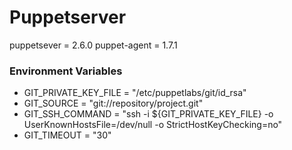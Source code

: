 # Puppetserver

puppetsever = 2.6.0
puppet-agent = 1.7.1

### Environment Variables

* GIT_PRIVATE_KEY_FILE = "/etc/puppetlabs/git/id_rsa"
* GIT_SOURCE = "git://repository/project.git"
* GIT_SSH_COMMAND = "ssh -i ${GIT_PRIVATE_KEY_FILE} -o UserKnownHostsFile=/dev/null -o StrictHostKeyChecking=no"
* GIT_TIMEOUT = "30"
